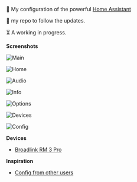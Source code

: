 :house_with_garden: My configuration of the powerful [Home Assistant](https://home-assistant.io/)

:star2: my repo to follow the updates.

:hourglass_flowing_sand: A working in progress.


**Screenshots**


![Main](https://github.com/maattdiy/home-assistant-config/raw/master/screenshots/main.png)

![Home](https://github.com/maattdiy/home-assistant-config/raw/master/screenshots/home.png)

![Audio](https://github.com/maattdiy/home-assistant-config/raw/master/screenshots/audio.png)

![Info](https://github.com/maattdiy/home-assistant-config/raw/master/screenshots/info.png)

![Options](https://github.com/maattdiy/home-assistant-config/raw/master/screenshots/options.png)

![Devices](https://github.com/maattdiy/home-assistant-config/raw/master/screenshots/devices.png)

![Config](https://github.com/maattdiy/home-assistant-config/raw/master/screenshots/config.png)


**Devices**
* [Broadlink RM 3 Pro](http://www.ibroadlink.com/rm/)


**Inspiration**
* [Config from other users](https://github.com/search?o=desc&q=topic%3Ahome-assistant-config&s=stars&type=Repositories)

